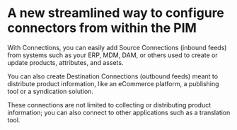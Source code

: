 # A new streamlined way to configure connectors from within the PIM

With Connections, you can easily add Source Connections (inbound feeds)
from systems such as your ERP, MDM, DAM, or others used to create or
update products, attributes, and assets.

You can also create Destination Connections (outbound feeds) meant to distribute product information, like an eCommerce platform, a publishing tool or a syndication solution.

These connections are not limited to collecting or distributing product information; you can also connect to other applications such as a translation tool.

